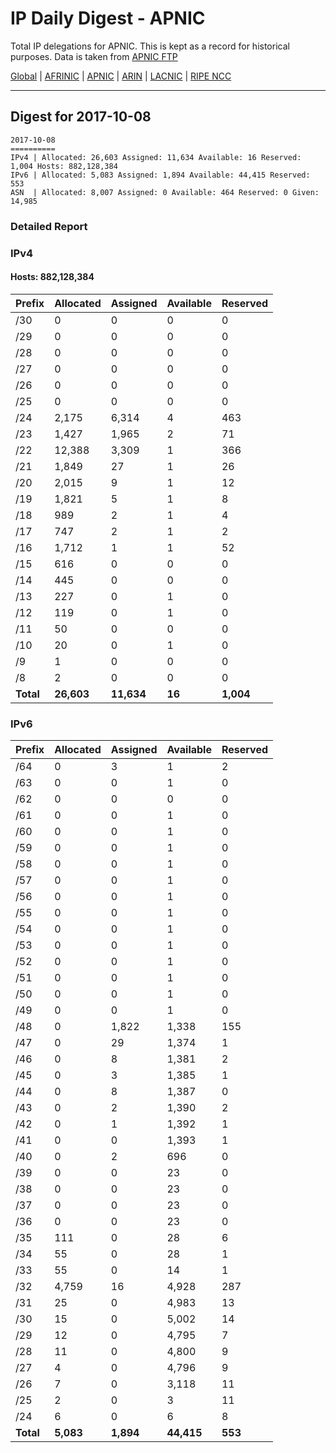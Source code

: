 # IP Daily Digest - APNIC

Total IP delegations for APNIC. This is kept as a record for historical purposes. Data is taken from [APNIC FTP](https://ftp.apnic.net/)

[Global](https://github.com/csmets/IP-Daily-Digest) | [AFRINIC](https://github.com/csmets/IP-Daily-Digest/tree/master/archives/AFRINIC) | [APNIC](https://github.com/csmets/IP-Daily-Digest/tree/master/archives/APNIC) | [ARIN](https://github.com/csmets/IP-Daily-Digest/tree/master/archives/ARIN) | [LACNIC](https://github.com/csmets/IP-Daily-Digest/tree/master/archives/LACNIC) | [RIPE NCC](https://github.com/csmets/IP-Daily-Digest/tree/master/archives/RIPE_NCC)

---

## Digest for 2017-10-08
```
2017-10-08
==========
IPv4 | Allocated: 26,603 Assigned: 11,634 Available: 16 Reserved: 1,004 Hosts: 882,128,384
IPv6 | Allocated: 5,083 Assigned: 1,894 Available: 44,415 Reserved: 553
ASN  | Allocated: 8,007 Assigned: 0 Available: 464 Reserved: 0 Given: 14,985
```

### Detailed Report

### IPv4

#### Hosts: **882,128,384**

| Prefix | Allocated | Assigned | Available | Reserved |
| ----- | ----- | ----- | ----- | ----- |
| /30 | 0 | 0 | 0 | 0 |
| /29 | 0 | 0 | 0 | 0 |
| /28 | 0 | 0 | 0 | 0 |
| /27 | 0 | 0 | 0 | 0 |
| /26 | 0 | 0 | 0 | 0 |
| /25 | 0 | 0 | 0 | 0 |
| /24 | 2,175 | 6,314 | 4 | 463 |
| /23 | 1,427 | 1,965 | 2 | 71 |
| /22 | 12,388 | 3,309 | 1 | 366 |
| /21 | 1,849 | 27 | 1 | 26 |
| /20 | 2,015 | 9 | 1 | 12 |
| /19 | 1,821 | 5 | 1 | 8 |
| /18 | 989 | 2 | 1 | 4 |
| /17 | 747 | 2 | 1 | 2 |
| /16 | 1,712 | 1 | 1 | 52 |
| /15 | 616 | 0 | 0 | 0 |
| /14 | 445 | 0 | 0 | 0 |
| /13 | 227 | 0 | 1 | 0 |
| /12 | 119 | 0 | 1 | 0 |
| /11 | 50 | 0 | 0 | 0 |
| /10 | 20 | 0 | 1 | 0 |
| /9 | 1 | 0 | 0 | 0 |
| /8 | 2 | 0 | 0 | 0 |
| **Total** | **26,603** | **11,634** | **16** | **1,004** |

### IPv6

| Prefix | Allocated | Assigned | Available | Reserved |
| ----- | ----- | ----- | ----- | ----- |
| /64 | 0 | 3 | 1 | 2 |
| /63 | 0 | 0 | 1 | 0 |
| /62 | 0 | 0 | 0 | 0 |
| /61 | 0 | 0 | 1 | 0 |
| /60 | 0 | 0 | 1 | 0 |
| /59 | 0 | 0 | 1 | 0 |
| /58 | 0 | 0 | 1 | 0 |
| /57 | 0 | 0 | 1 | 0 |
| /56 | 0 | 0 | 1 | 0 |
| /55 | 0 | 0 | 1 | 0 |
| /54 | 0 | 0 | 1 | 0 |
| /53 | 0 | 0 | 1 | 0 |
| /52 | 0 | 0 | 1 | 0 |
| /51 | 0 | 0 | 1 | 0 |
| /50 | 0 | 0 | 1 | 0 |
| /49 | 0 | 0 | 1 | 0 |
| /48 | 0 | 1,822 | 1,338 | 155 |
| /47 | 0 | 29 | 1,374 | 1 |
| /46 | 0 | 8 | 1,381 | 2 |
| /45 | 0 | 3 | 1,385 | 1 |
| /44 | 0 | 8 | 1,387 | 0 |
| /43 | 0 | 2 | 1,390 | 2 |
| /42 | 0 | 1 | 1,392 | 1 |
| /41 | 0 | 0 | 1,393 | 1 |
| /40 | 0 | 2 | 696 | 0 |
| /39 | 0 | 0 | 23 | 0 |
| /38 | 0 | 0 | 23 | 0 |
| /37 | 0 | 0 | 23 | 0 |
| /36 | 0 | 0 | 23 | 0 |
| /35 | 111 | 0 | 28 | 6 |
| /34 | 55 | 0 | 28 | 1 |
| /33 | 55 | 0 | 14 | 1 |
| /32 | 4,759 | 16 | 4,928 | 287 |
| /31 | 25 | 0 | 4,983 | 13 |
| /30 | 15 | 0 | 5,002 | 14 |
| /29 | 12 | 0 | 4,795 | 7 |
| /28 | 11 | 0 | 4,800 | 9 |
| /27 | 4 | 0 | 4,796 | 9 |
| /26 | 7 | 0 | 3,118 | 11 |
| /25 | 2 | 0 | 3 | 11 |
| /24 | 6 | 0 | 6 | 8 |
| **Total** | **5,083** | **1,894** | **44,415** | **553** |

